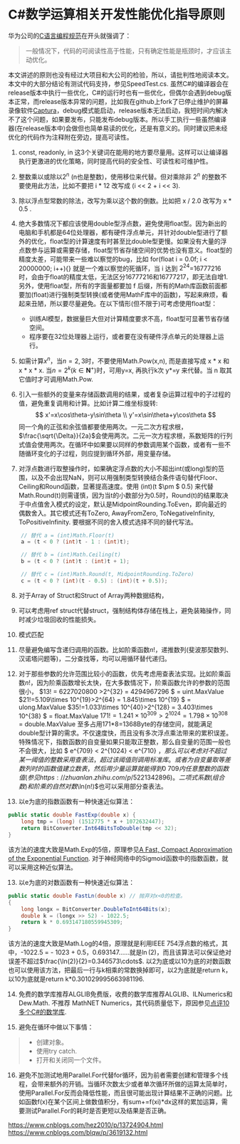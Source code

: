 ﻿# C#数学运算相关开发性能优化指导原则

华为公司的[C语言编程规范](https://ilcc.gitbooks.io/wiki/content/StyleGuide/Huawei-C/index.html)在开头就强调了：
> 一般情况下，代码的可阅读性高于性能，只有确定性能是瓶颈时，才应该主动优化。

本文讲述的原则也没有经过大项目和大公司的检验，所以，请批判性地阅读本文。本文中的大部分结论有测试代码支持，参见SpeedTest.cs. 虽然C#的编译器会在release版本中执行一些优化，C#的运行时也有一些优化，但偶尔会遇到debug版本正常，而release版本异常的问题，比如我在github上fork了已停止维护的屏幕录像软件[Captura](https://github.com/FrogGuaGuaGua/Captura)，debug模式能启动，release版本无法启动，我短时间内解决不了这个问题，如果要发布，只能发布debug版本。所以手工执行一些虽然编译器(在release版本中)会做但也简单易读的优化，还是有意义的。同时建议把未经优化的代码作为注释附在旁边，提高可读性。

1. const, readonly, in 这3个关键词在能用的地方要尽量用。这样可以让编译器执行更激进的优化策略，同时提高代码的安全性、可读性和可维护性。
20. 整数乘以或除以$2^n$ (n也是整数)，使用移位来代替。但对乘除非 $2^n$ 的整数不要使用此方法，比如不要把 i * 12 改写成 (i << 2 + i << 3).

30. 除以浮点型常数的除法，改写为乘以这个数的倒数。比如把 x / 2.0 改写为 x * 0.5  .

40. 绝大多数情况下都应该使用double型浮点数，避免使用float型。因为新出的电脑和手机都是64位处理器，都有硬件浮点单元，并针对double型进行了额外的优化，float型的计算速度有时甚至比double型更慢。如果没有大量的浮点数参与运算或需要存储，float型节省存储空间的优势也没有意义。float型的精度太差，可能带来一些难以察觉的bug，比如 for(float i = 0.0f; i < 20000000; i++){} 就是一个难以察觉的死循环，当 i 达到 $2^{24}$=16777216 时，会由于float的精度太低，无法区分16777216和16777217，即无法自增1. 另外，使用float型，所有的字面量都要加 f 后缀，所有的Math库函数前面都要加(float)进行强制类型转换(或者使用MathF库中的函数)，写起来麻烦，看起来丑陋，所以要尽量避免。在以下情形(但不限于)可考虑使用float型：
    * 训练AI模型，数据量巨大但对计算精度要求不高，float型可显著节省存储空间。
    * 程序要在32位处理器上运行，或者要在没有硬件浮点单元的处理器上运行。	

50. 如需计算$x^n$，当$n=2,3$时，不要使用Math.Pow(x,n), 而是直接写成 x * x 和 x * x * x. 当$n=2^k(k\in \bm{N}^+)$时，可用y=x, 再执行k次 y*=y 来代替。当 n 取其它值时才可调用Math.Pow.

60. 引入一些额外的变量来存储函数调用的结果，或者复杂运算过程中的子过程的值，避免重复调用和计算。比如计算二维坐标旋转: $$ x'=x\cos\theta-y\sin\theta \\
y'=x\sin\theta+y\cos\theta $$同一个角的正弦和余弦值都要使用两次。一元二次方程求根，$\frac{\sqrt{\Delta}}{2a}$会使用两次。二元一次方程求根，系数矩阵的行列式值会使用两次。在循环中如果要以同样的参数调用某个函数，或者有一些不随循环变化的子过程，则应提到循环外部，用变量存储。

70. 对浮点数进行取整操作时，如果确定浮点数的大小不超出int(或long)型的范围，以及不会出现NaN，则可以用强制类型转换结合条件语句替代Floor、Ceiling和Round函数，显著提高速度。使用 (int)(t $\pm $ 0.5) 来代替Math.Round(t)则需谨慎，因为当t的小数部分为0.5时，Round(t)的结果取决于中点值舍入模式的设定，默认是MidpointRounding.ToEven，即向最近的偶数舍入。其它模式还有ToZero, AwayFromZero, ToNegativeInfinity, ToPositiveInfinity. 要根据不同的舍入模式选择不同的替代写法。
```C#
	// 替代 a = (int)Math.Floor(t)
	a = (t < 0 ? (int)t - 1 : (int)t);

	// 替代 b = (int)Math.Ceiling(t)
	b = (t < 0 ? (int)t : (int)t + 1);

	// 替代 c = (int)Math.Round(t, MidpointRounding.ToZero)
	c = (t < 0 ? (int)(t - 0.5) : (int)(t + 0.5));
``` 

8. 对于Array of Struct和Struct of Array两种数据结构，

81. 可以考虑用ref struct代替struct，强制结构体存储在栈上，避免装箱操作，同时减少垃圾回收的性能损失。

90. 模式匹配

100. 尽量避免编写含递归调用的函数。比如阶乘函数$n!$，递推数列(斐波那契数列、汉诺塔问题等)，二分查找等，均可以用循环替代递归。

110. 对于那些参数的允许范围比较小的函数，优先考虑用查表法实现。比如阶乘函数$n!$，因为阶乘函数增长太快，在大多数情况下，阶乘函数允许的参数的范围很小，
    $13! = 6227020800 >2^{32} = 4294967296 $ = uint.MaxValue
	$21!=5.109\times 10^{19}>2^{64} = 1.845\times 10^{19} $ = ulong.MaxValue
	$35!=1.033\times 10^{40}>2^{128} = 3.403\times 10^{38} $ = float.MaxValue
	$171!=1.241\times 10^{309}>2^{1024} = 1.798\times 10^{308}$ = double.MaxValue
至多占用171*8=1368Byte的存储空间，就能满足double型计算的需求。不仅速度快，而且没有多次浮点乘法带来的累积误差。
特殊情况下，指数函数的自变量如果只能取正整数，那么自变量的范围一般也不会很大，比如 $ e^{709} < 2^{1024} < e^{710} $，那么可以考虑对不超过某一阈值的整数采用查表法，超过该阈值则调用标准库。或者为自变量取等差数列时的函数值建立数表，然后用少量运算就能得到0~709内任意整数的函数值(参见 https://zhuanlan.zhihu.com/p/5221342896)。
二项式系数(组合数)和阶乘的自然对数$\ln(n!)$也可以采用部分查表法。

120. 以e为底的指数函数有一种快速近似算法：
```C#
public static double FastExp(double x) {  
    long tmp = (long) (1512775 * x + 1072632447);  
    return BitConverter.Int64BitsToDouble(tmp << 32);  
}
```
该方法的速度大致是Math.Exp的5倍，原理参见[A Fast, Compact Approximation of the Exponential Function](https://nic.schraudolph.org/pubs/Schraudolph99.pdf). 对于神经网络中的Sigmoid函数中的指数函数，就可以采用这种近似算法。

13. 以e为底的对数函数有一种快速近似算法：
```C#
public static double FastLn(double x) // 抛弃对x<0的检查。
{
	long longx = BitConverter.DoubleToInt64Bits(x);
	double k = (longx >> 52) - 1022.5; 
	return k * 0.693147180559945309;  
}
```
该方法的速度大致是Math.Log的4倍，原理就是利用IEEE 754浮点数的格式，其中，-1022.5 = - 1023 + 0.5，0.693147……就是$\ln(2)$，而且该算法可以保证绝对误差不超过$\frac{\ln(2)}{2}=0.346573\cdots$. 以2为底或以10为底的对数函数也可以使用该方法，把最后一行与k相乘的常数换掉即可，以2为底就是return k，以10为底就是return k*0.301029995663981196.

14.  免费的数学库推荐ALGLIB免费版，收费的数学库推荐ALGLIB、ILNumerics和Dew.Math. 不推荐 MathNET Numerics，其代码质量低下，原因参见[点评10多个C#的数学库](https://zhuanlan.zhihu.com/p/12783824787).

150. 避免在循环中做以下事情：
> * 创建对象。
> * 使用try catch. 
> * 打开和关闭同一个文件。

16. 避免不加测试地用Parallel.For代替for循环，因为前者需要创建和管理多个线程，会带来额外的开销。当循环次数太少或者单次循环所做的运算太简单时，使用Parallel.For反而会降低性能，而且很可能出现计算结果不正确的问题。比如函数f(x)在某个区间上做数值积分，有sum+=f(xi)*dx这样的累加运算，需要测试Parallel.For的耗时是否更短以及结果是否正确。

 https://www.cnblogs.com/hez2010/p/13724904.html
 https://www.cnblogs.com/blqw/p/3619132.html

